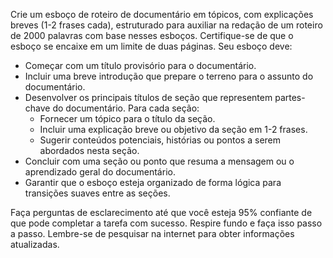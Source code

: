  
Crie um esboço de roteiro de documentário em tópicos, com explicações breves (1-2 frases cada), estruturado para auxiliar na redação de um roteiro de 2000 palavras com base nesses esboços. Certifique-se de que o esboço se encaixe em um limite de duas páginas. Seu esboço deve:

- Começar com um título provisório para o documentário.
- Incluir uma breve introdução que prepare o terreno para o assunto do documentário.
- Desenvolver os principais títulos de seção que representem partes-chave do documentário. Para cada seção:
  - Fornecer um tópico para o título da seção.
  - Incluir uma explicação breve ou objetivo da seção em 1-2 frases.
  - Sugerir conteúdos potenciais, histórias ou pontos a serem abordados nesta seção.
- Concluir com uma seção ou ponto que resuma a mensagem ou o aprendizado geral do documentário.
- Garantir que o esboço esteja organizado de forma lógica para transições suaves entre as seções.

Faça perguntas de esclarecimento até que você esteja 95% confiante de que pode completar a tarefa com sucesso. Respire fundo e faça isso passo a passo. Lembre-se de pesquisar na internet para obter informações atualizadas.
```